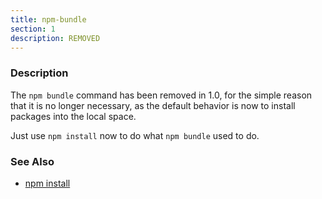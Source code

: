 ```yaml
---
title: npm-bundle
section: 1
description: REMOVED
---
```


### Description

The `npm bundle` command has been removed in 1.0, for the simple reason
that it is no longer necessary, as the default behavior is now to
install packages into the local space.

Just use `npm install` now to do what `npm bundle` used to do.

### See Also

* [npm install](/commands/npm-install)
